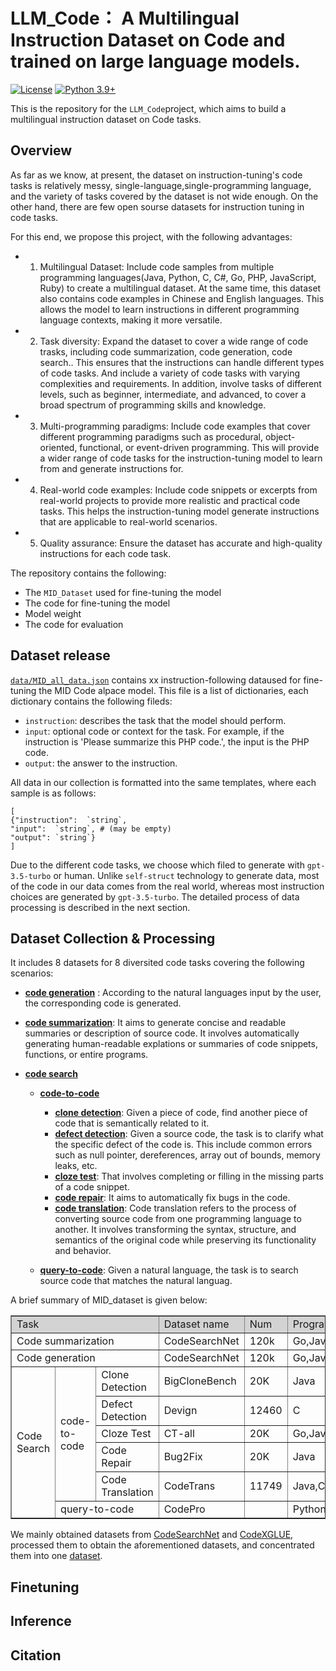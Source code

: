 # LLM_Code： A Multilingual Instruction Dataset on Code and trained on large language models.
[![License](https://img.shields.io/badge/License-Apache_2.0-green.svg)](https://github.com/tatsu-lab/stanford_alpaca/blob/main/LICENSE) 
[![Python 3.9+](https://img.shields.io/badge/python-3.9+-blue.svg)](https://www.python.org/downloads/release/python-390/)

This is the repository for the `LLM_Code`project, which aims to build a multilingual instruction dataset on Code tasks. 

## Overview
As far as we know, at present, the dataset on instruction-tuning's code tasks is relatively messy, single-language,single-programming language, and the variety of tasks covered by the dataset is not wide enough. On the other hand, there are few open sourse datasets for instruction tuning in code tasks.

For this end, we propose this project, with the following advantages:
- 1. Multilingual Dataset: Include code samples from multiple programming languages(Java, Python, C, C#, Go, PHP, JavaScript, Ruby) to create a multilingual dataset. At the same time, this dataset also contains code examples in Chinese and English languages. This allows the model to learn instructions in different programming language contexts, making it more versatile.
- 2. Task diversity: Expand the dataset to cover a wide range of code trasks, including code summarization, code generation, code search.. This ensures that the instructions can handle different types of code tasks. And include a variety of code tasks with varying complexities and requirements. In addition, involve tasks of different levels, such as beginner, intermediate, and advanced, to cover a broad spectrum of programming skills and knowledge.
- 3. Multi-programming paradigms: Include code examples that cover different programming paradigms such as procedural, object-oriented, functional, or event-driven programming. This will provide a wider range of code tasks for the instruction-tuning model to learn from and generate instructions for.
- 4. Real-world code examples:  Include code snippets or excerpts from real-world projects to provide more realistic and practical code tasks. This helps the instruction-tuning model generate instructions that are applicable to real-world scenarios.
- 5. Quality assurance: Ensure the dataset has accurate and high-quality instructions for each code task.

The repository contains the following:
- The `MID_Dataset` used for fine-tuning the model
- The code for fine-tuning the model
- Model weight
- The code for evaluation

## Dataset release
[`data/MID_all_data.json`]() contains xx instruction-following dataused for fine-tuning the MID Code alpace model.
This file is a list of dictionaries, each dictionary contains the following fileds:
- `instruction`: describes the task that the model should perform. 
- `input`: optional code or context for the task. For example, if the instruction is 'Please summarize this PHP code.', the input is the PHP code.
- `output`: the answer to the instruction. 

All data in our collection is formatted into the same templates, where each sample is as follows:
```
[
{"instruction":  `string`,
"input":  `string`, # (may be empty)
"output": `string`}
]
```

Due to the different code tasks, we choose which filed to generate with  `gpt-3.5-turbo` or human. Unlike `self-struct` technology to generate data, most of the code in our data comes from the real world, whereas most instruction choices are generated by `gpt-3.5-turbo`. The detailed process of data processing is described in the next section.

## Dataset Collection & Processing
It includes 8 datasets for 8 diversited code tasks covering the following scenarios:

* **[code generation](data/code_generation)** : According to the natural languages input by the user, the corresponding code is generated.
* **[code summarization](data/code_summarization/)**: It aims to generate concise and readable summaries or description of source code. It involves automatically generating human-readable explations or summaries of code snippets, functions, or entire programs.
* **[code search](data/code_search/)**

    * **[code-to-code](data/code_search/code_to_code/)**

        * **[clone detection]()**: Given a piece of code, find another piece of code that is semantically related to it.
        * **[defect detection]()**: Given a source code, the task is to clarify what the specific defect of the code is. This include common errors such as null pointer, dereferences, array out of bounds, memory leaks, etc.
        * **[cloze test]()**: That involves completing or filling in the missing parts of a code snippet.
        * **[code repair]()**: It aims to automatically fix bugs in the code.
        * **[code translation]()**: Code translation refers to the process of converting source code from one programming language to another. It involves transforming the syntax, structure, and semantics of the original code while preserving its functionality and behavior.
    
    * **[query-to-code](data/code_search/query_to_code/)**: Given a natural language, the task is to search source code that matches the natural languag.

A brief summary of MID_dataset is given below:

<div style="text-align: center;">
<table border= "1" width= "600" align="center">
     <tr bgcolor="#D3D3D3">
        <td colspan=3>Task</td>  
        <td>Dataset name</td>  
        <td>Num</td>  
        <td>Programming Lang</td>
     </tr>
     <tr>
        <td colspan=3>Code summarization</td>  
        <td>CodeSearchNet</td>  
        <td>120k</td>  
        <td>Go,Java,JavaScript,PHP,Python,Ruby</td>
     </tr>
     <tr>
       <td colspan=3>Code generation</td>  
        <td>CodeSearchNet</td>  
        <td>120k</td>  
        <td>Go,Java,JavaScript,PHP,Python,Ruby</td>
     </tr>
     <tr>
        <td rowspan=6>Code Search</td>  
        <td rowspan=5>code-to-code</td>  
        <td>Clone Detection</td>  
        <td>BigCloneBench</td>
        <td>20K</td>
        <td>Java</td>
     </tr>
     <tr>
        <td>Defect Detection</td>  
        <td>Devign</td>  
        <td>12460</td>  
        <td>C</td>
     </tr>
     <tr>
        <td>Cloze Test</td>  
        <td>CT-all</td>  
        <td>20K</td>  
        <td>Go,Java,JavaScript,PHP,Python,Ruby</td>
     </tr>
     <tr>
        <td>Code Repair</td>  
        <td>Bug2Fix</td>  
        <td>20K</td>  
        <td>Java</td>
     </tr>
     <tr>
        <td>Code Translation</td>  
        <td>CodeTrans</td>  
        <td>11749</td>  
        <td>Java,C#</td>
     </tr>
     <tr>
        <td colspan=2>query-to-code</td>  
        <td>CodePro</td>  
        <td> 　 </td>  
        <td>Python,SQL</td>
     </tr>
</table>
</div>

We mainly obtained datasets from [CodeSearchNet](https://github.com/github/CodeSearchNet) and [CodeXGLUE](https://github.com/microsoft/CodeXGLUE), processed them to obtain the aforementioned datasets, and concentrated them into one [dataset](data/MID_all_data.json).

## Finetuning

## Inference

## Citation
